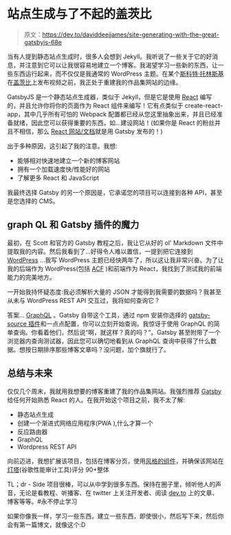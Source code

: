 # 站点生成与了不起的盖茨比

> 原文：<https://dev.to/daviddeejjames/site-generating-with-the-great-gatsbyjs-68e>

当有人提到静态站点生成时，很多人会想到 Jekyll。我听说了一些关于它的好消息，并注意到它可以让我很容易地建立一个博客。我渴望学习一些新的东西，让一些东西运行起来，而不仅仅是我通常的 WordPress 主题。在某个[斯科特·托林斯基](https://www.youtube.com/user/LevelUpTuts)在[盖茨比](https://www.youtube.com/watch?v=b2H7fWhQcdE&feature=youtu.be)上发布视频之前，我正处于重建我的作品集网站的边缘。

GatsbyJS 是一个静态站点生成器，类似于 Jekyll，但是它是使用 [React](https://reactjs.org/) 编写的，并且允许你将你的页面作为 React 组件来编写！它有点类似于 create-react-app，其中几乎所有可怕的 Webpack 配置都已经从您这里抽象出来，并且已经准备就绪，因此您可以获得重要的东西，如...建设网站！(如果你是 React 的粉丝并且不相信，那么 [React 网站/文档](https://reactjs.org/)就是用 Gatsby 发布的！)

出于多种原因，这引起了我的注意。我想:

*   能够相对快速地建立一个新的博客网站
*   拥有一个加载速度快/性能好的网站
*   了解更多 React 和 JavaScript

我最终选择 Gatsby 的另一个原因是，它承诺您的项目可以连接到各种 API，甚至是您选择的 CMS。

## graph QL 和 Gatsby 插件的魔力

最初，在 Scott 和官方的 Gatsby 教程之后，我让它从好的 ol' Markdown 文件中提取我的内容。然后我看到了...好得令人难以置信，一提到把它连接到 [WordPress](https://wordpress.org/) ...我写 WordPress 主题已经快两年了，所以这让我非常兴奋。为了让我的后端作为 WordPress(包括 [ACF](https://www.advancedcustomfields.com/) )和前端作为 React，我找到了测试我的前端能力的完美地方。

一开始我持怀疑态度:我必须解析大量的 JSON 才能得到我需要的数据吗？我甚至从未与 WordPress REST API 交互过，我将如何查询它？

答案... [GraphQL](http://graphql.org/) 。Gatsby 自带这个工具，通过 npm 安装你选择的 [gatsby-source 插件](https://www.gatsbyjs.org/docs/plugins/)和一点点配置，你可以立刻开始查询。我惊讶于使用 GraphQL 的简单查询。你看着他们，然后说“啊，就这样？真的吗？”。Gatsby 甚至附带了一个浏览器内查询测试器，因此您可以确切地看到从 GraphQL 查询中获得了什么数据。想按日期排序那些博客文章吗？没问题，加个旗就行了。

## 总结与未来

仅仅几个周末，我就用我想要的博客重建了我的作品集网站。我强烈推荐 [Gatsby](https://www.gatsbyjs.org/tutorial/) 给任何开始熟悉 React 的人。在我开始这个项目之前，我不太了解:

*   静态站点生成
*   创建一个渐进式网络应用程序(PWA ),什么才算一个
*   反应路由器
*   GraphQL
*   Wordpress REST API

向前迈进，我想扩展该项目，包括在博客分页，使用[风格的组件](https://www.styled-components.com/)，并确保该网站在[灯塔](https://developers.google.com/web/tools/lighthouse/)(谷歌性能审计工具)评分 90+整体

TL；dr - Side 项目很棒，可以从中学到很多东西。保持在圈子里，倾听他人的声音，无论是看教程、听播客、在 twitter 上关注开发者、阅读 [dev.to](https://dev.to) 上的文章、博客等等。#永不停止学习

如果你像我一样，学习一些东西，建立一些东西，即使很小，然后写下来，然后你会有第一篇博文，就像这个:D